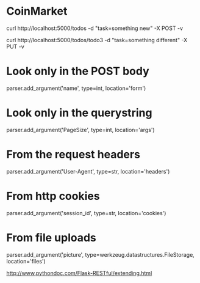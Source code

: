 # CoinMarket

curl http://localhost:5000/todos -d "task=something new" -X POST -v

curl http://localhost:5000/todos/todo3 -d "task=something different" -X PUT -v

# Look only in the POST body
parser.add_argument('name', type=int, location='form')

# Look only in the querystring
parser.add_argument('PageSize', type=int, location='args')

# From the request headers
parser.add_argument('User-Agent', type=str, location='headers')

# From http cookies
parser.add_argument('session_id', type=str, location='cookies')

# From file uploads
parser.add_argument('picture', type=werkzeug.datastructures.FileStorage, location='files')


http://www.pythondoc.com/Flask-RESTful/extending.html
